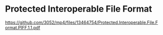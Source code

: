 # Protected Interoperable File Format

https://github.com/3052/mp4/files/13464754/Protected.Interoperable.File.Format.PIFF.1.1.pdf
